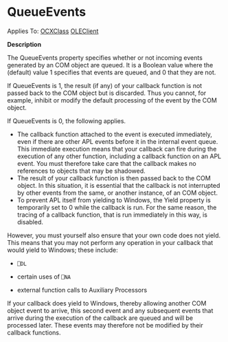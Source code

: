 




<h1 class="heading"><span class="name">QueueEvents</span></h1>

Applies To: [OCXClass](./ocxclass.md) [OLEClient](./oleclient.md)


**Description**


The QueueEvents property specifies whether or not incoming events generated by an COM object are queued. It is a Boolean value where the (default) value 1 specifies that events are queued, and 0 that they are not.


If QueueEvents is 1, the result (if any) of your callback function is not passed back to the COM object but is discarded. Thus you cannot, for example, inhibit or modify the default processing of the event by the COM object.


If QueueEvents is 0, the following applies.

- The callback function attached to the event is executed immediately, even if there are other APL events before it in the internal event queue. This immediate execution means that your callback can fire during the execution of any other function, including a callback function on an APL event. You must therefore take care that the callback makes no references to objects that may be shadowed.
- The result of your callback function is then passed back to the COM object. In this situation, it is essential that the callback is not interrupted by other events from the same, or another instance, of an COM object.
- To prevent APL itself from yielding to Windows, the Yield property is temporarily set to 0 while the callback is run. For the same reason, the tracing of a callback function, that is run immediately in this way, is disabled.

However, you must yourself also ensure that your own code does not yield. This means that you may not perform any operation in your callback that would yield to Windows; these include:

- `⎕DL`

- certain uses of `⎕NA`
- external function calls to Auxiliary Processors

If your callback does yield to Windows, thereby allowing another COM object event to arrive, this second event and any subsequent events that arrive during the execution of the callback are queued and will be processed later. These events may therefore not be modified by their callback functions.



